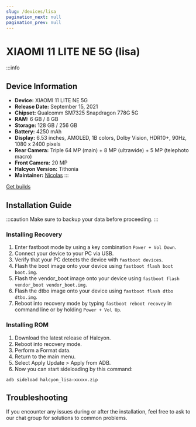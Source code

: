 ```yaml
---
slug: /devices/lisa
pagination_next: null
pagination_prev: null
---
```


# XIAOMI 11 LITE NE 5G (lisa)
:::info
## Device Information

- **Device:** XIAOMI 11 LITE NE 5G
- **Release Date:** September 15, 2021
- **Chipset:** 	Qualcomm SM7325 Snapdragon 778G 5G
- **RAM:** 6 GB / 8 GB
- **Storage:** 128 GB / 256 GB
- **Battery:** 4250 mAh
- **Display:** 6.53 inches, AMOLED, 1B colors, Dolby Vision, HDR10+, 90Hz, 1080 x 2400 pixels
- **Rear Camera:** Triple 64 MP (main) + 8 MP (ultrawide) + 5 MP (telephoto macro)
- **Front Camera:** 20 MP
- **Halcyon Version:** Tithonia
- **Maintainer:** [Nicolas](https://github.com/Amit152505)
:::

<a href="https://www.pling.com/p/2058150/" class="button button--primary">Get builds</a>

## Installation Guide
:::caution
Make sure to backup your data before proceeding.
:::

### Installing Recovery
1. Enter fastboot mode by using a key combination `Power + Vol Down`.
2. Connect your device to your PC via USB.
4. Verify that your PC detects the device with `fastboot devices`.
5. Flash the boot image onto your device using `fastboot flash boot boot.img`.
6. Flash the vendor_boot image onto your device using `fastboot flash vendor_boot vendor_boot.img`.
7. Flash the dtbo image onto your device using `fastboot flash dtbo dtbo.img`.
8. Reboot into recovery mode by typing `fastboot reboot recovey` in command line or by holding `Power + Vol Up`.

### Installing ROM
1. Download the latest release of Halcyon.
2. Reboot into recovery mode.
3. Perform a Format data.
4. Return to the main menu.
5. Select Apply Update > Apply from ADB.
6. Now you can start sideloading by this command:
```
adb sideload halcyon_lisa-xxxxx.zip
```

## Troubleshooting

If you encounter any issues during or after the installation, feel free to ask to our chat group for solutions to common problems.
